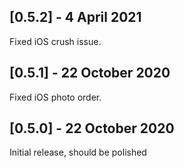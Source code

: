 ## [0.5.2] - 4 April 2021
Fixed iOS crush issue.

## [0.5.1] - 22 October 2020
Fixed iOS photo order.

## [0.5.0] - 22 October 2020
Initial release, should be polished
